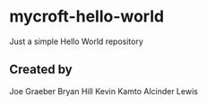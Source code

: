 # mycroft-hello-world
Just a simple Hello World repository

Created by 
-------------------------
Joe Graeber
Bryan Hill
Kevin Kamto
Alcinder Lewis

